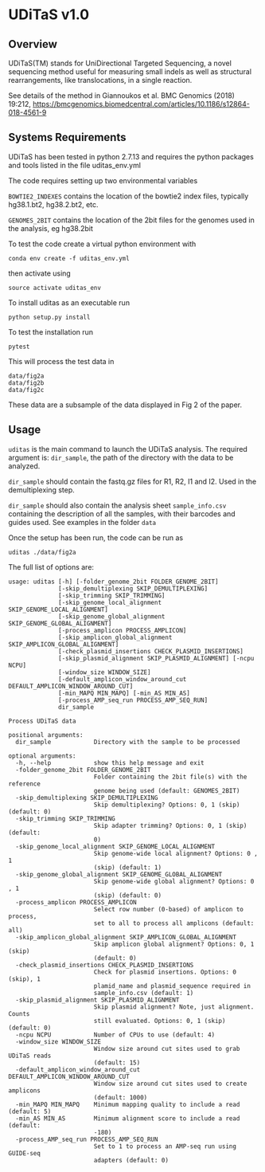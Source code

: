UDiTaS v1.0
===========

Overview
--------

UDiTaS(TM) stands for UniDirectional Targeted Sequencing, a novel sequencing method useful for measuring small indels as well as
structural rearrangements, like translocations, in a single reaction.

See details of the method in Giannoukos et al. BMC Genomics (2018) 19:212, https://bmcgenomics.biomedcentral.com/articles/10.1186/s12864-018-4561-9


Systems Requirements
--------------------

UDiTaS has been tested in python 2.7.13 and requires the python packages and tools listed in the file uditas_env.yml

The code requires setting up two environmental variables

`BOWTIE2_INDEXES` contains the location of the bowtie2 index files, typically hg38.1.bt2, hg38.2.bt2, etc.

`GENOMES_2BIT` contains the location of the 2bit files for the genomes used in the analysis, eg hg38.2bit

To test the code create a virtual python environment with

`conda env create -f uditas_env.yml`

then activate using

`source activate uditas_env`

To install uditas as an executable run

`python setup.py install`

To test the installation run

`pytest`

This will process the test data in

```
data/fig2a
data/fig2b
data/fig2c
```

These data are a subsample of the data displayed in Fig 2 of the paper.

Usage
-----
`uditas` is the main command to launch the UDiTaS analysis. The required argument is: `dir_sample`, the path of the directory with the data to be analyzed.

`dir_sample` should contain the fastq.gz files for R1, R2, I1 and I2. Used in the demultiplexing step.

`dir_sample` should also contain the analysis sheet `sample_info.csv` containing the description of all the samples, with their barcodes and guides used. See examples in the folder `data`

Once the setup has been run, the code can be run as

`uditas ./data/fig2a`

The full list of options are:

```
usage: uditas [-h] [-folder_genome_2bit FOLDER_GENOME_2BIT]
              [-skip_demultiplexing SKIP_DEMULTIPLEXING]
              [-skip_trimming SKIP_TRIMMING]
              [-skip_genome_local_alignment SKIP_GENOME_LOCAL_ALIGNMENT]
              [-skip_genome_global_alignment SKIP_GENOME_GLOBAL_ALIGNMENT]
              [-process_amplicon PROCESS_AMPLICON]
              [-skip_amplicon_global_alignment SKIP_AMPLICON_GLOBAL_ALIGNMENT]
              [-check_plasmid_insertions CHECK_PLASMID_INSERTIONS]
              [-skip_plasmid_alignment SKIP_PLASMID_ALIGNMENT] [-ncpu NCPU]
              [-window_size WINDOW_SIZE]
              [-default_amplicon_window_around_cut DEFAULT_AMPLICON_WINDOW_AROUND_CUT]
              [-min_MAPQ MIN_MAPQ] [-min_AS MIN_AS]
              [-process_AMP_seq_run PROCESS_AMP_SEQ_RUN]
              dir_sample

Process UDiTaS data

positional arguments:
  dir_sample            Directory with the sample to be processed

optional arguments:
  -h, --help            show this help message and exit
  -folder_genome_2bit FOLDER_GENOME_2BIT
                        Folder containing the 2bit file(s) with the reference
                        genome being used (default: GENOMES_2BIT)
  -skip_demultiplexing SKIP_DEMULTIPLEXING
                        Skip demultiplexing? Options: 0, 1 (skip) (default: 0)
  -skip_trimming SKIP_TRIMMING
                        Skip adapter trimming? Options: 0, 1 (skip) (default:
                        0)
  -skip_genome_local_alignment SKIP_GENOME_LOCAL_ALIGNMENT
                        Skip genome-wide local alignment? Options: 0 , 1
                        (skip) (default: 1)
  -skip_genome_global_alignment SKIP_GENOME_GLOBAL_ALIGNMENT
                        Skip genome-wide global alignment? Options: 0 , 1
                        (skip) (default: 0)
  -process_amplicon PROCESS_AMPLICON
                        Select row number (0-based) of amplicon to process,
                        set to all to process all amplicons (default: all)
  -skip_amplicon_global_alignment SKIP_AMPLICON_GLOBAL_ALIGNMENT
                        Skip amplicon global alignment? Options: 0, 1 (skip)
                        (default: 0)
  -check_plasmid_insertions CHECK_PLASMID_INSERTIONS
                        Check for plasmid insertions. Options: 0 (skip), 1
                        plamid_name and plasmid_sequence required in
                        sample_info.csv (default: 1)
  -skip_plasmid_alignment SKIP_PLASMID_ALIGNMENT
                        Skip plasmid alignment? Note, just alignment. Counts
                        still evaluated. Options: 0, 1 (skip) (default: 0)
  -ncpu NCPU            Number of CPUs to use (default: 4)
  -window_size WINDOW_SIZE
                        Window size around cut sites used to grab UDiTaS reads
                        (default: 15)
  -default_amplicon_window_around_cut DEFAULT_AMPLICON_WINDOW_AROUND_CUT
                        Window size around cut sites used to create amplicons
                        (default: 1000)
  -min_MAPQ MIN_MAPQ    Minimum mapping quality to include a read (default: 5)
  -min_AS MIN_AS        Minimum alignment score to include a read (default:
                        -180)
  -process_AMP_seq_run PROCESS_AMP_SEQ_RUN
                        Set to 1 to process an AMP-seq run using GUIDE-seq
                        adapters (default: 0)
```

